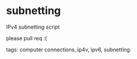 # subnetting
IPv4 subnetting script

please pull req :(

tags: computer connections, ip4v, ipv6, subnetting.

